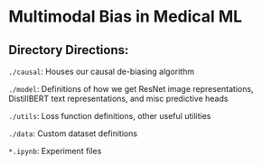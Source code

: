 # Multimodal Bias in Medical ML

## Directory Directions:

`./causal`: Houses our causal de-biasing algorithm

`./model`: Definitions of how we get ResNet image representations, DistillBERT text representations, and misc predictive heads

`./utils`: Loss function definitions, other useful utilities

`./data`: Custom dataset definitions

`*.ipynb`: Experiment files
